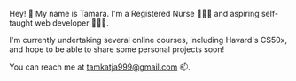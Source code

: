 Hey! 👋 My name is Tamara. I'm a Registered Nurse 👩🏻‍⚕️ and aspiring self-taught web developer 👩🏻‍💻.

I'm currently undertaking several online courses, including Havard's CS50x, and hope to be able to share some personal projects soon!   

You can reach me at tamkatja999@gmail.com 📫.
